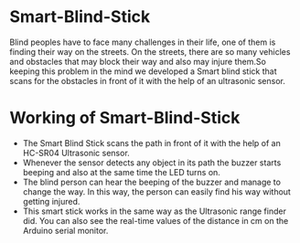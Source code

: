 # Smart-Blind-Stick
Blind peoples have to face many challenges in their life, one of them is finding their way on the streets. On the streets, there are so many vehicles and obstacles that may block their way and also may injure them.So keeping this problem in the mind we developed a Smart blind stick that scans for the obstacles in front of it with the help of an ultrasonic sensor.

# Working of Smart-Blind-Stick

- The Smart Blind Stick scans the path in front of it with the help of an HC-SR04 Ultrasonic sensor.
- Whenever the sensor detects any object in its path the buzzer starts beeping and also at the same time the LED turns on.
- The blind person can hear the beeping of the buzzer and manage to change the way. In this way, the person can easily find his way without getting injured.
- This smart stick works in the same way as the Ultrasonic range finder did. You can also see the real-time values of the distance in cm on the Arduino serial monitor.
